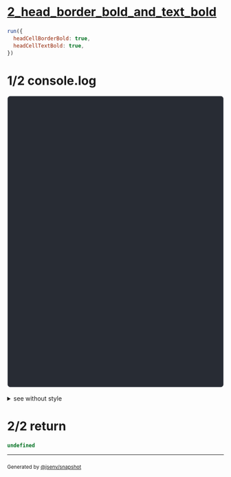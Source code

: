 # [2_head_border_bold_and_text_bold](../../table_head.test.mjs#L175)

```js
run({
  headCellBorderBold: true,
  headCellTextBold: true,
})
```

# 1/2 console.log

![img](console.log.svg)

<details>
  <summary>see without style</summary>

```console
--- a ---
┏━━━━━━━┳━━━━━┓
┃ name  ┃ age ┃
┡━━━━━━━╇━━━━━┩
│ dam   │ 35  │
│ flore │ 30  │
└───────┴─────┘

--- a_rounded ---
┏━━━━━━━┳━━━━━┓
┃ name  ┃ age ┃
┡━━━━━━━╇━━━━━┩
│ dam   │ 35  │
│ flore │ 30  │
╰───────┴─────╯

--- a_double ---
┏━━━━━━━┳━━━━━┓
┃ name  ┃ age ┃
╞═══════╪═════╡
│ dam   │ 35  │
│ flore │ 30  │
└───────┴─────┘

--- a_double_rounded ---
┏━━━━━━━┳━━━━━┓
┃ name  ┃ age ┃
╞═══════╪═════╡
│ dam   │ 35  │
│ flore │ 30  │
╰───────┴─────╯

--- b ---
 name  ┃ age 
───────╀─────
 dam   │ 35  
 flore │ 30  

--- b_double ---
 name  ┃ age 
═══════╪═════
 dam   │ 35  
 flore │ 30  

```

</details>


# 2/2 return

```js
undefined
```

---

<sub>
  Generated by <a href="https://github.com/jsenv/core/tree/main/packages/independent/snapshot">@jsenv/snapshot</a>
</sub>
